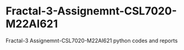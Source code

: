 # Fractal-3-Assignemnt-CSL7020-M22AI621
Fractal-3 Assignemnt-CSL7020-M22AI621 python codes and reports
